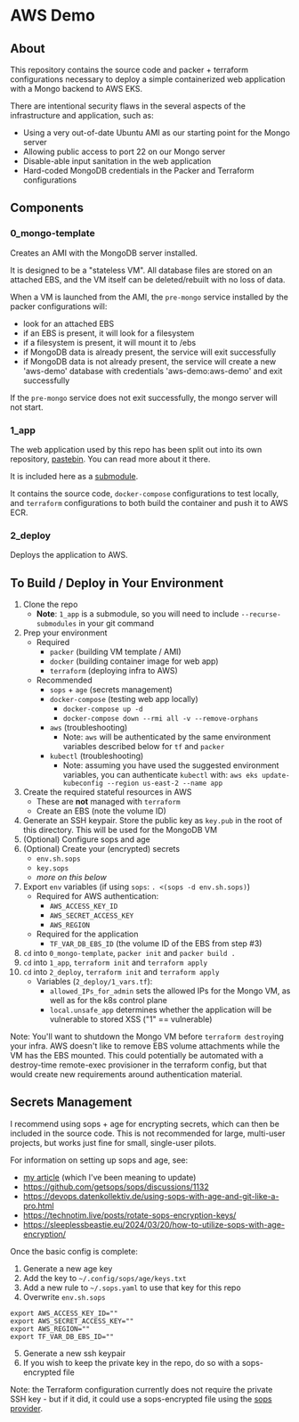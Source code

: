 # AWS Demo

## About

This repository contains the source code and packer + terraform configurations
necessary to deploy a simple containerized web application with a Mongo backend
to AWS EKS.

There are intentional security flaws in the several aspects of the
infrastructure and application, such as:

-   Using a very out-of-date Ubuntu AMI as our starting point for the Mongo server
-   Allowing public access to port 22 on our Mongo server
-   Disable-able input sanitation in the web application
-   Hard-coded MongoDB credentials in the Packer and Terraform configurations

## Components

### 0_mongo-template

Creates an AMI with the MongoDB server installed.

It is designed to be a "stateless VM". All database files are stored on an
attached EBS, and the VM itself can be deleted/rebuilt with no loss of data.

When a VM is launched from the AMI, the
`pre-mongo` service installed by the packer configurations will:

-   look for an attached EBS
-   if an EBS is present, it will look for a filesystem
-   if a filesystem is present, it will mount it to /ebs
-   if MongoDB data is already present, the service will exit successfully
-   if MongoDB data is not already present, the service will create a new
    'aws-demo' database with credentials 'aws-demo:aws-demo' and exit successfully

If the `pre-mongo` service does not exit successfully, the mongo server will not
start.

### 1_app

The web application used by this repo has been split out into its own
repository, [pastebin](https://github.com/niwamo/pastebin). You can read more
about it there.

It is included here as a
[submodule](https://git-scm.com/book/en/v2/Git-Tools-Submodules).

It contains the source code, `docker-compose` configurations to test locally,
and `terraform` configurations to both build the container and push it to AWS
ECR.

### 2_deploy

Deploys the application to AWS.

## To Build / Deploy in Your Environment

1. Clone the repo
    - **Note**: `1_app` is a submodule, so you will need to include
      `--recurse-submodules` in your git command
2. Prep your environment
    - Required
        - `packer` (building VM template / AMI)
        - `docker` (building container image for web app)
        - `terraform` (deploying infra to AWS)
    - Recommended
        - `sops` + `age` (secrets management)
        - `docker-compose` (testing web app locally)
            - `docker-compose up -d`
            - `docker-compose down --rmi all -v --remove-orphans`
        - `aws` (troubleshooting)
            - Note: `aws` will be authenticated by the same environment variables
              described below for `tf` and `packer`
        - `kubectl` (troubleshooting)
            - Note: assuming you have used the suggested environment variables, you
              can authenticate `kubectl` with:
              `aws eks update-kubeconfig --region us-east-2 --name app`
3. Create the required stateful resources in AWS
    - These are **not** managed with `terraform`
    - Create an EBS (note the volume ID)
4. Generate an SSH keypair. Store the public key as `key.pub` in the root of
   this directory. This will be used for the MongoDB VM
5. (Optional) Configure sops and age
6. (Optional) Create your (encrypted) secrets
    - `env.sh.sops`
    - `key.sops`
    - _more on this below_
7. Export `env` variables (if using `sops`: `. <(sops -d env.sh.sops)`)
    - Required for AWS authentication:
        - `AWS_ACCESS_KEY_ID`
        - `AWS_SECRET_ACCESS_KEY`
        - `AWS_REGION`
    - Required for the application
        - `TF_VAR_DB_EBS_ID` (the volume ID of the EBS from step #3)
8. `cd` into `0_mongo-template`, `packer init` and `packer build .`
9. `cd` into `1_app`, `terraform init` and `terraform apply`
10. `cd` into `2_deploy`, `terraform init` and `terraform apply`
    - Variables (`2_deploy/1_vars.tf`):
        - `allowed_IPs_for_admin` sets the allowed IPs for the Mongo VM, as well as
          for the k8s control plane
        - `local.unsafe_app` determines whether the application will be vulnerable
          to stored XSS ("1" == vulnerable)

Note: You'll want to shutdown the Mongo VM before `terraform destroy`ing your
infra. AWS doesn't like to remove EBS volume attachments while the VM has the
EBS mounted. This could potentially be automated with a destroy-time remote-exec
provisioner in the terraform config, but that would create new requirements
around authentication material.

## Secrets Management

I recommend using sops + age for encrypting secrets, which can then be included in
the source code. This is not recommended for large, multi-user projects, but
works just fine for small, single-user pilots.

For information on setting up sops and age, see:

-   [my article](https://nicholas-morris.com/articles/sops) (which I've been
    meaning to update)
-   https://github.com/getsops/sops/discussions/1132
-   https://devops.datenkollektiv.de/using-sops-with-age-and-git-like-a-pro.html
-   https://technotim.live/posts/rotate-sops-encryption-keys/
-   https://sleeplessbeastie.eu/2024/03/20/how-to-utilize-sops-with-age-encryption/

Once the basic config is complete:

1. Generate a new age key
2. Add the key to `~/.config/sops/age/keys.txt`
3. Add a new rule to `~/.sops.yaml` to use that key for this repo
4. Overwrite `env.sh.sops`

```sh:env.sh.sops
export AWS_ACCESS_KEY_ID=""
export AWS_SECRET_ACCESS_KEY=""
export AWS_REGION=""
export TF_VAR_DB_EBS_ID=""
```

5. Generate a new ssh keypair
6. If you wish to keep the private key in the repo, do so with a sops-encrypted
   file

Note: the Terraform configuration currently does not require the private SSH
key - but if it did, it could use a sops-encrypted file using the 
[sops provider](https://registry.terraform.io/providers/carlpett/sops/latest/docs).
